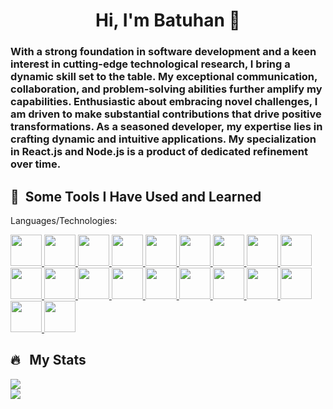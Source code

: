 
<h1 align='center'> Hi, I'm Batuhan 👋 </h1>
<h3> 
With a strong foundation in software development and a keen interest in cutting-edge technological research, I bring a dynamic skill set to the table. My exceptional communication, collaboration, and problem-solving abilities further amplify my capabilities. Enthusiastic about embracing novel challenges, I am driven to make substantial contributions that drive positive transformations. As a seasoned developer, my expertise lies in crafting dynamic and intuitive applications. My specialization in React.js and Node.js is a product of dedicated refinement over time. 
</h3>

<h2> 🚀 &nbsp;Some Tools I Have Used and Learned</h2>
<p align="left">
<p> Languages/Technologies: </p>

<a href="https://www.javascript.com/" target="_blank">
<img src="https://user-images.githubusercontent.com/70719037/148861646-28a8a2fc-9194-47a9-a5a3-b4cae94f469c.png" width="50" height="50"/ >
</a>

<a href="https://www.typescriptlang.org/" target="_blank">
<img src="https://user-images.githubusercontent.com/70719037/148861746-410dc45c-77ae-43d7-a0a8-801bbda611f2.png" width="50" height="50"/ >
</a>
  
<a href="https://nextjs.org/" target="_blank">
<img src="https://user-images.githubusercontent.com/70719037/148861232-1148102f-06a1-4b4f-ba95-3be50d42035a.png" width="50" height="50"/ >
</a>
  
<a href="https://reactjs.org/" target="_blank">
<img src="https://user-images.githubusercontent.com/70719037/148861476-139a3ec9-0a9d-42b5-bf87-dde816f88263.png" width="50" height="50"/ >
</a>

  
<a href="https://getbootstrap.com/" target="_blank">
<img src="https://user-images.githubusercontent.com/70719037/148861553-32bfbc1e-ed41-407d-92eb-4e7a648f340b.jpeg" width="50" height="50"/ >
</a>


<a href="https://nodejs.org/en/" target="_blank">
<img src="https://user-images.githubusercontent.com/70719037/148862048-58522e53-2187-483a-a7b5-1d83db704a91.png" width="50" height="50"/ >
</a>

<a href="https://www.docker.com/" target="_blank">
<img src="https://user-images.githubusercontent.com/70719037/148861935-c340c22c-e09c-405b-8131-bd7303b8ccd5.jpeg" width="50" height="50"/ >
</a>
  
<a href="https://expressjs.com/" target="_blank">
<img src="https://user-images.githubusercontent.com/70719037/148893038-f2a86358-3c0b-4805-bd51-a3c1861a2004.png" width="50" height="50"/ >
</a>

<a href="https://neo4j.com/" target="_blank">
<img src="https://user-images.githubusercontent.com/70719037/148892341-dff82070-0340-4d3c-96cb-d224ae8ea676.png" width="50" height="50"/ >
</a>

<a href="https://www.mysql.com/" target="_blank">
<img src="https://user-images.githubusercontent.com/70719037/148862436-04782ba9-df53-47fd-a93e-af16d6213a1e.png" width="50" height="50"/ >
</a>


<a href="https://www.mongodb.com/" target="_blank">
<img src="https://user-images.githubusercontent.com/70719037/148862730-bd89b571-d326-4ffe-9b05-5d18785f1edf.png" width="50" height="50"/ >
</a>
  
<a href="https://www.postgresql.org/" target="_blank">
<img src="https://user-images.githubusercontent.com/70719037/148863107-49650959-3632-41e5-9fb0-f37e4216c861.png" width="50" height="50"/ >
</a>
  

<a href="https://developer.apple.com/swift/" target="_blank">
<img src="https://user-images.githubusercontent.com/70719037/148862338-69046b7e-9fb5-4bc0-9c7b-e607c0bda5a2.png" width="50" height="50"/ >
</a>

<a href="https://www.oracle.com/java/technologies/downloads/" target="_blank">
<img src="https://user-images.githubusercontent.com/70719037/148892418-4d695f7a-9a40-44ff-bd54-db417374e5e5.png" width="50" height="50"/ >
</a>

  
<a href="https://www.python.org/" target="_blank">
<img src="https://user-images.githubusercontent.com/70719037/148892457-37da1fd5-8a74-45a7-a774-1e3c1f9493de.png" width="50" height="50"/ >
</a>

<a href="https://www.php.net/" target="_blank">
<img src="https://user-images.githubusercontent.com/70719037/148892651-7c19076a-4b9e-43f8-9411-ef270d5271e0.png" width="50" height="50"/ >
</a>

  
<a href="https://aws.amazon.com/" target="_blank">
<img src="https://user-images.githubusercontent.com/70719037/148892758-4d2fe885-c1b1-4a48-8faf-3700860f1156.png" width="50" height="50"/ >
</a>

<a href="https://firebase.google.com/docs/auth" target="_blank">
<img src="https://user-images.githubusercontent.com/70719037/148892877-64965773-28dc-446f-9b47-d409453b7257.png" width="50" height="50"/ >
</a>
  
<a href="https://git-scm.com/" target="_blank">
<img src="https://user-images.githubusercontent.com/70719037/148862183-16c92f43-73ac-465d-9e51-ea5abe26922c.png" width="50" height="50"/ >
</a>

<a href="https://unity.com/" target="_blank">
<img src="https://user-images.githubusercontent.com/70719037/148893139-ddfddcce-f8b8-4d96-955c-316f63e93c85.jpeg" width="50" height="50"/ >
</a>

</p>
  
<h2> 🔥 &nbsp; My Stats</h2>
<a href="https://git.io/streak-stats"><img src="https://streak-stats.demolab.com?user=batukir&theme=gotham"/>
<br/>
<a href="https://github-readme-stats.vercel.app/api?username=batukir&show_icons=true"><img src="https://github-readme-stats.vercel.app/api?username=batukir&show_icons=true&theme=gotham"/>

<!--
**batukir/batukir** is a ✨ _special_ ✨ repository because its `README.md` (this file) appears on your GitHub profile.

Here are some ideas to get you started:

- 🔭 I’m currently working on ...
- 🌱 I’m currently learning ...
- 👯 I’m looking to collaborate on ...
- 🤔 I’m looking for help with ...
- 💬 Ask me about ...
- 📫 How to reach me: ...
- 😄 Pronouns: ...
- ⚡ Fun fact: ...
-->
